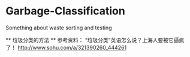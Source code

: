 # Garbage-Classification
Something about waste sorting and testing

** 垃圾分类的方法 **
参考资料：
“垃圾分类”英语怎么说？上海人要被它逼疯了！ http://www.sohu.com/a/321390260_444261
